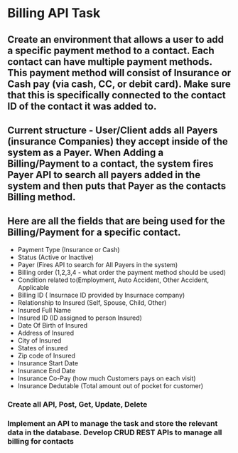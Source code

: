 # Billing API Task

## Create an environment that allows a user to add a specific payment method to a contact. Each contact can have multiple payment methods. This payment method will consist of Insurance or Cash pay (via cash, CC, or debit card). Make sure that this is specifically connected to the contact ID of the contact it was added to.

## Current structure - User/Client adds all Payers (insurance Companies) they accept inside of the system as a Payer. When Adding a Billing/Payment to a contact, the system fires Payer API to search all payers added in the system and then puts that Payer as the contacts Billing method.

## Here are all the fields that are being used for the Billing/Payment for a specific contact.

- Payment Type (Insurance or Cash)
- Status (Active or Inactive)
- Payer (Fires API to search for All Payers in the system)
- Billing order (1,2,3,4 - what order the payment method should be used)
- Condition related to(Employment, Auto Accident, Other Accident,
  Applicable
- Billing ID ( Insurnace ID provided by Insurnace company)
- Relationship to Insured (Self, Spouse, Child, Other)
- Insured Full Name
- Insured ID (ID assigned to person Insured)
- Date Of Birth of Insured
- Address of Insured
- City of Insured
- States of insured
- Zip code of Insured
- Insurance Start Date
- Insurance End Date
- Insurance Co-Pay (how much Customers pays on each visit)
- Insurance Dedutable (Total amount out of pocket for customer)

### Create all API, Post, Get, Update, Delete

### Implement an API to manage the task and store the relevant data in the database. Develop CRUD REST APIs to manage all billing for contacts
